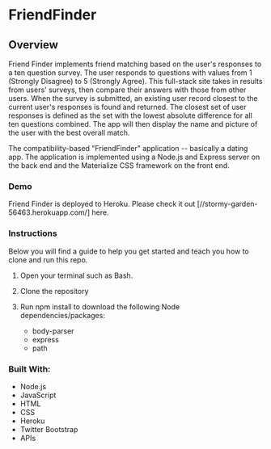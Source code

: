 # FriendFinder

## **Overview**
Friend Finder implements friend matching based on the user's responses to a ten question survey. The user responds to questions with values from 1 (Strongly Disagree) to 5 (Strongly Agree). This full-stack site takes in results from users' surveys, then compare their answers with those from other users. When the survey is submitted, an existing user record closest to the current user's responses is found and returned. The closest set of user responses is defined as the set with the lowest absolute difference for all ten questions combined. The app will then display the name and picture of the user with the best overall match.

The compatibility-based "FriendFinder" application -- basically a dating app. The application is implemented using a Node.js and Express server on the back end and the Materialize CSS framework on the front end.

### **Demo**
Friend Finder is deployed to Heroku. Please check it out [//stormy-garden-56463.herokuapp.com/] here.

### **Instructions**
Below you will find a guide to help you get started and teach you how to clone and run this repo.

1. Open your terminal such as Bash.

2. Clone the repository

3. Run npm install to download the following Node dependencies/packages:

    - body-parser
    - express
    - path

### **Built With:**
- Node.js
- JavaScript
- HTML
- CSS
- Heroku
- Twitter Bootstrap
- APIs
